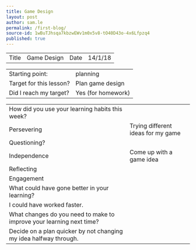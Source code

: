 ```yaml
---
title: Game Design
layout: post
author: sam.le
permalink: /first-blog/
source-id: 1wBuTJhsqa7kbzwEWv1m0x5v8-tO40D43o-4x6Lfpzq4
published: true
---
```

<table>
  <tr>
    <td>Title</td>
    <td>Game Design</td>
    <td>Date</td>
    <td>14/1/18</td>
  </tr>
</table>


<table>
  <tr>
    <td>Starting point:</td>
    <td>planning</td>
  </tr>
  <tr>
    <td>Target for this lesson?</td>
    <td>Plan game design</td>
  </tr>
  <tr>
    <td>Did I reach my target? </td>
    <td>Yes (for homework)</td>
  </tr>
</table>


<table>
  <tr>
    <td>How did you use your learning habits this week?</td>
    <td></td>
  </tr>
  <tr>
    <td>Persevering</td>
    <td>Trying different ideas for my game </td>
  </tr>
  <tr>
    <td>Questioning?</td>
    <td></td>
  </tr>
  <tr>
    <td>Independence</td>
    <td>Come up with a game idea</td>
  </tr>
  <tr>
    <td>Reflecting</td>
    <td></td>
  </tr>
  <tr>
    <td>Engagement</td>
    <td></td>
  </tr>
  <tr>
    <td>What could have gone better in your learning?</td>
    <td></td>
  </tr>
  <tr>
    <td>I could have worked faster.</td>
    <td></td>
  </tr>
  <tr>
    <td>What changes do you need to make to improve your learning next time?</td>
    <td></td>
  </tr>
  <tr>
    <td>Decide on a plan quicker by not changing my idea halfway through.</td>
    <td></td>
  </tr>
</table>


